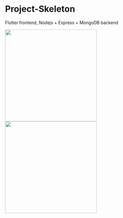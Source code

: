 # Project-Skeleton
Flutter frontend, Nodejs + Express + MongoDB backend

<img src="https://www.thurrott.com/wp-content/uploads/sites/2/2019/05/flutter-mobile-web-desktop.jpg" width="300"><img src="https://codemoto.io/wp-content/themes/cloudhost/library/images/node-express-mongo.png" width="300">